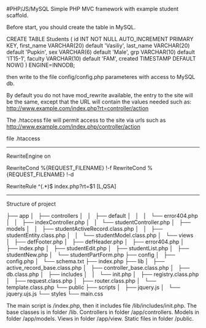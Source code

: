 #PHP/JS/MySQL
Simple PHP MVC framework with example student scaffold.

Before start, you should create the table in MySQL.

CREATE TABLE Students (
         id INT NOT NULL AUTO_INCREMENT PRIMARY KEY,
         first_name VARCHAR(20) default 'Vasiliy',
         last_name VARCHAR(20) default 'Pupkin',
         sex VARCHAR(6) default 'Male',
         grp VARCHAR(10) default 'IT15-1',
         faculty VARCHAR(10) default 'FAM',
         created TIMESTAMP DEFAULT NOW()
       ) ENGINE=INNODB;

then write to the file config/config.php parameteres with access to MySQL db.

By default you do not have mod_rewrite available, the entry to the site will be the same, except that the URL will contain the values needed such as: http://www.example.com/index.php?rt=controller/action 


The .htaccess file will permit access to the site via urls such as
http://www.example.com/index.php/controller/action 

file .htaccess
___________________________________________
RewriteEngine on

RewriteCond %{REQUEST_FILENAME} !-f
RewriteCond %{REQUEST_FILENAME} !-d

RewriteRule ^(.*)$ index.php?rt=$1 [L,QSA] 
___________________________________________


Structure of project

├── app
│   ├── controllers
│   │   ├── default
│   │   │   └── error404.php
│   │   ├── indexController.php
│   │   └── studentController.php
│   ├── models
│   │   ├── studentActiveRecord.class.php
│   │   ├── studentEntity.class.php
│   │   └── studentModel.class.php
│   └── views
│       ├── defFooter.php
│       ├── defHeader.php
│       ├── error404.php
│       ├── index.php
│       ├── studentEdit.php
│       ├── studentList.php
│       ├── studentNew.php
│       └── studentPartForm.php
├── config
│   ├── config.php
│   └── schema.txt
├── index.php
├── lib
│   ├── active_record_base.class.php
│   ├── controller_base.class.php
│   ├── db.class.php
│   ├── includes
│   │   └── init.php
│   ├── registry.class.php
│   ├── request.class.php
│   ├── router.class.php
│   └── template.class.php
└── public
    ├── scripts
    │   ├── jquery.js
    │   └── jquery.ujs.js
    └── styles
        └── main.css

The main script is /index.php, then it includes file /lib/includes/init.php.
The base classes is in folder /lib.
Controllers in folder /app/controllers.
Models in folder /app/models.
Views in folder /app/view.
Static files in folder /public.
